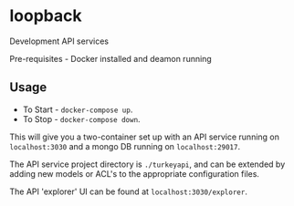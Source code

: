 # loopback
Development API services

Pre-requisites - Docker installed and deamon running

## Usage
* To Start - `docker-compose up`.
* To Stop - `docker-compose down`.

This will give you a two-container set up with an API service running on `localhost:3030` and a mongo DB running on `localhost:29017`.

The API service project directory is `./turkeyapi`, and can be extended by adding new models or ACL's to the appropriate configuration files.

The API 'explorer' UI can be found at `localhost:3030/explorer`.
